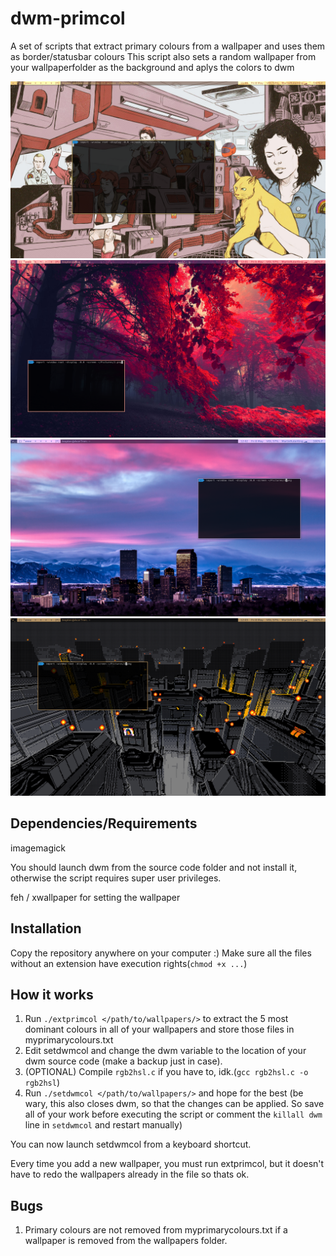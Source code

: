 # dwm-primcol
A set of scripts that extract primary colours from a wallpaper and uses them as border/statusbar colours
This script also sets a random wallpaper from your wallpaperfolder as the background and aplys the colors to dwm

![Screenshot](https://github.com/BogdanTheGeek/dwm-primcol/blob/master/screenshots/1.png "Screenshot 1")
![Screenshot](https://github.com/BogdanTheGeek/dwm-primcol/blob/master/screenshots/2.png "Screenshot 2")
![Screenshot](https://github.com/BogdanTheGeek/dwm-primcol/blob/master/screenshots/3.png "Screenshot 3")
![Screenshot](https://github.com/BogdanTheGeek/dwm-primcol/blob/master/screenshots/4.png "Screenshot 4")


## Dependencies/Requirements

imagemagick

You should launch dwm from the source code folder and not install it, otherwise the script requires super user privileges.

feh / xwallpaper for setting the wallpaper

## Installation

Copy the repository anywhere on your computer :)
Make sure all the files without an extension have execution rights(`chmod +x ...`)

## How it works

1. Run `./extprimcol </path/to/wallpapers/>` to extract the 5 most dominant colours in all of your wallpapers and store those files in myprimarycolours.txt
2. Edit setdwmcol and change the dwm variable to the location of your dwm source code (make a backup just in case).
3. (OPTIONAL) Compile `rgb2hsl.c` if you have to, idk.(`gcc rgb2hsl.c -o rgb2hsl`)
4. Run `./setdwmcol </path/to/wallpapers/>` and hope for the best (be wary, this also closes dwm, so that the changes can be applied. So save all of your work before executing the script or comment the `killall dwm` line in `setdwmcol` and restart manually)

You can now launch setdwmcol from a keyboard shortcut.

Every time you add a new wallpaper, you must run extprimcol, but it doesn't have to redo the wallpapers already in the file so thats ok.

## Bugs

1. Primary colours are not removed from myprimarycolours.txt if a wallpaper is removed from the wallpapers folder.
